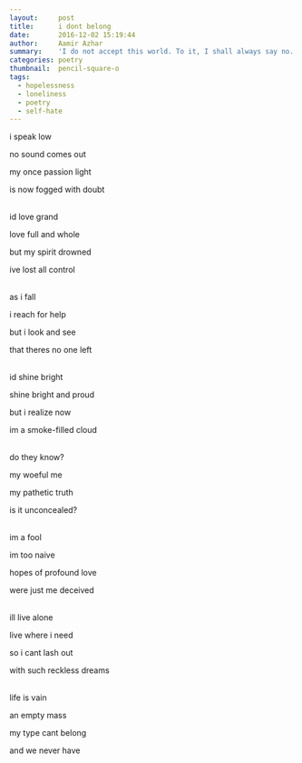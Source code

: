 ```yaml
---
layout:     post
title:      i dont belong
date:       2016-12-02 15:19:44
author:     Aamir Azhar
summary:    'I do not accept this world. To it, I shall always say no.' Jung Zorndyke, Blue Submarine No.6.
categories: poetry
thumbnail:  pencil-square-o
tags:
  - hopelessness
  - loneliness
  - poetry
  - self-hate
---
```

i speak low

no sound comes out

my once passion light

is now fogged with doubt

<br>
id love grand

love full and whole

but my spirit drowned

ive lost all control

<br>
as i fall

i reach for help

but i look and see

that theres no one left

<br>
id shine bright

shine bright and proud

but i realize now

im a smoke-filled cloud

<br>
do they know?

my woeful me

my pathetic truth

is it unconcealed?

<br>
im a fool

im too naive

hopes of profound love

were just me deceived

<br>
ill live alone

live where i need

so i cant lash out

with such reckless dreams

<br>
life is vain

an empty mass

my type cant belong

and we never have
